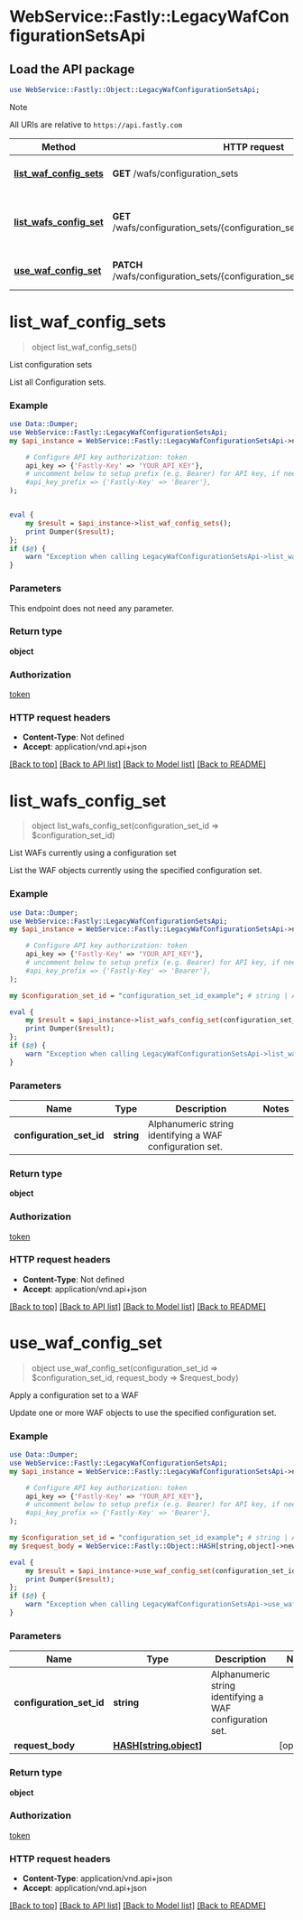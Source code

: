 # WebService::Fastly::LegacyWafConfigurationSetsApi

## Load the API package
```perl
use WebService::Fastly::Object::LegacyWafConfigurationSetsApi;
```

> [!NOTE]
> All URIs are relative to `https://api.fastly.com`

Method | HTTP request | Description
------ | ------------ | -----------
[**list_waf_config_sets**](LegacyWafConfigurationSetsApi.md#list_waf_config_sets) | **GET** /wafs/configuration_sets | List configuration sets
[**list_wafs_config_set**](LegacyWafConfigurationSetsApi.md#list_wafs_config_set) | **GET** /wafs/configuration_sets/{configuration_set_id}/relationships/wafs | List WAFs currently using a configuration set
[**use_waf_config_set**](LegacyWafConfigurationSetsApi.md#use_waf_config_set) | **PATCH** /wafs/configuration_sets/{configuration_set_id}/relationships/wafs | Apply a configuration set to a WAF


# **list_waf_config_sets**
> object list_waf_config_sets()

List configuration sets

List all Configuration sets.

### Example
```perl
use Data::Dumper;
use WebService::Fastly::LegacyWafConfigurationSetsApi;
my $api_instance = WebService::Fastly::LegacyWafConfigurationSetsApi->new(

    # Configure API key authorization: token
    api_key => {'Fastly-Key' => 'YOUR_API_KEY'},
    # uncomment below to setup prefix (e.g. Bearer) for API key, if needed
    #api_key_prefix => {'Fastly-Key' => 'Bearer'},
);


eval {
    my $result = $api_instance->list_waf_config_sets();
    print Dumper($result);
};
if ($@) {
    warn "Exception when calling LegacyWafConfigurationSetsApi->list_waf_config_sets: $@\n";
}
```

### Parameters
This endpoint does not need any parameter.

### Return type

**object**

### Authorization

[token](../README.md#token)

### HTTP request headers

 - **Content-Type**: Not defined
 - **Accept**: application/vnd.api+json

[[Back to top]](#) [[Back to API list]](../README.md#documentation-for-api-endpoints) [[Back to Model list]](../README.md#documentation-for-models) [[Back to README]](../README.md)

# **list_wafs_config_set**
> object list_wafs_config_set(configuration_set_id => $configuration_set_id)

List WAFs currently using a configuration set

List the WAF objects currently using the specified configuration set.

### Example
```perl
use Data::Dumper;
use WebService::Fastly::LegacyWafConfigurationSetsApi;
my $api_instance = WebService::Fastly::LegacyWafConfigurationSetsApi->new(

    # Configure API key authorization: token
    api_key => {'Fastly-Key' => 'YOUR_API_KEY'},
    # uncomment below to setup prefix (e.g. Bearer) for API key, if needed
    #api_key_prefix => {'Fastly-Key' => 'Bearer'},
);

my $configuration_set_id = "configuration_set_id_example"; # string | Alphanumeric string identifying a WAF configuration set.

eval {
    my $result = $api_instance->list_wafs_config_set(configuration_set_id => $configuration_set_id);
    print Dumper($result);
};
if ($@) {
    warn "Exception when calling LegacyWafConfigurationSetsApi->list_wafs_config_set: $@\n";
}
```

### Parameters

Name | Type | Description  | Notes
------------- | ------------- | ------------- | -------------
 **configuration_set_id** | **string**| Alphanumeric string identifying a WAF configuration set. | 

### Return type

**object**

### Authorization

[token](../README.md#token)

### HTTP request headers

 - **Content-Type**: Not defined
 - **Accept**: application/vnd.api+json

[[Back to top]](#) [[Back to API list]](../README.md#documentation-for-api-endpoints) [[Back to Model list]](../README.md#documentation-for-models) [[Back to README]](../README.md)

# **use_waf_config_set**
> object use_waf_config_set(configuration_set_id => $configuration_set_id, request_body => $request_body)

Apply a configuration set to a WAF

Update one or more WAF objects to use the specified configuration set.

### Example
```perl
use Data::Dumper;
use WebService::Fastly::LegacyWafConfigurationSetsApi;
my $api_instance = WebService::Fastly::LegacyWafConfigurationSetsApi->new(

    # Configure API key authorization: token
    api_key => {'Fastly-Key' => 'YOUR_API_KEY'},
    # uncomment below to setup prefix (e.g. Bearer) for API key, if needed
    #api_key_prefix => {'Fastly-Key' => 'Bearer'},
);

my $configuration_set_id = "configuration_set_id_example"; # string | Alphanumeric string identifying a WAF configuration set.
my $request_body = WebService::Fastly::Object::HASH[string,object]->new(); # HASH[string,object] | 

eval {
    my $result = $api_instance->use_waf_config_set(configuration_set_id => $configuration_set_id, request_body => $request_body);
    print Dumper($result);
};
if ($@) {
    warn "Exception when calling LegacyWafConfigurationSetsApi->use_waf_config_set: $@\n";
}
```

### Parameters

Name | Type | Description  | Notes
------------- | ------------- | ------------- | -------------
 **configuration_set_id** | **string**| Alphanumeric string identifying a WAF configuration set. | 
 **request_body** | [**HASH[string,object]**](object.md)|  | [optional] 

### Return type

**object**

### Authorization

[token](../README.md#token)

### HTTP request headers

 - **Content-Type**: application/vnd.api+json
 - **Accept**: application/vnd.api+json

[[Back to top]](#) [[Back to API list]](../README.md#documentation-for-api-endpoints) [[Back to Model list]](../README.md#documentation-for-models) [[Back to README]](../README.md)

